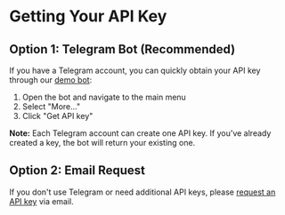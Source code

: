 # Getting Your API Key

## Option 1: Telegram Bot (Recommended)

If you have a Telegram account, you can quickly obtain your API key through our [demo bot](https://t.me/SwapNetDemoBot):

1. Open the bot and navigate to the main menu
2. Select "More..."
3. Click "Get API key"

**Note:** Each Telegram account can create one API key. If you've already created a key, the bot will return your existing one.

## Option 2: Email Request

If you don't use Telegram or need additional API keys, please [request an API key](mailto:info@swap-net.xyz?subject=Request%20for%20API%20key) via email.

